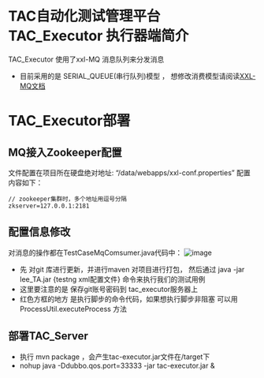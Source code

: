 # TAC自动化测试管理平台  TAC_Executor 执行器端简介
TAC_Executor 使用了xxl-MQ 消息队列来分发消息
- 目前采用的是 SERIAL_QUEUE(串行队列)模型 ， 想修改消费模型请阅读[XXL-MQ文档](http://www.xuxueli.com/xxl-mq/#/)

# TAC_Executor部署
## MQ接入Zookeeper配置
文件配置在项目所在硬盘绝对地址: “/data/webapps/xxl-conf.properties”
配置内容如下：
```
// zookeeper集群时，多个地址用逗号分隔
zkserver=127.0.0.1:2181
```

## 配置信息修改
对消息的操作都在TestCaseMqComsumer.java代码中：
![image](https://github.com/yili1992/TAC/raw/master/assets/executor.png)
- 先 对git 库进行更新，并进行maven 对项目进行打包， 然后通过 java -jar lee_TA.jar {testng xml配置文件} 命令来执行我们的测试用例
- 这里要注意的是  保存git账号密码到  tac_executor服务器上
- 红色方框的地方 是执行脚步的命令代码，如果想执行脚步非阻塞 可以用ProcessUtil.executeProcess 方法

## 部署TAC_Server
- 执行 mvn package ，会产生tac-executor.jar文件在/target下
- nohup java -Ddubbo.qos.port=33333 -jar tac-executor.jar &



